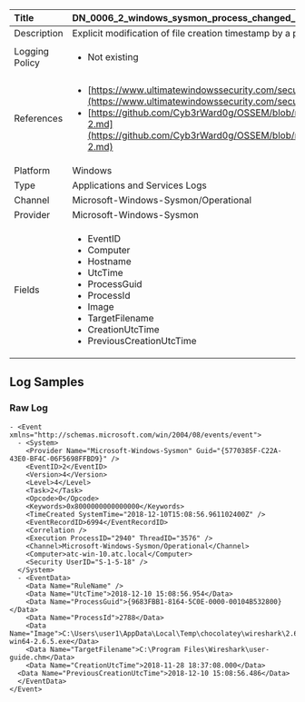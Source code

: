 | Title             | DN_0006_2_windows_sysmon_process_changed_a_file_creation_time                                                                                                      |
|:------------------|:-----------------------------------------------------------------------------------------------------------------|
| Description       | Explicit modification of file creation timestamp by a process                                                                                                |
| Logging Policy    | <ul><li> Not existing </li></ul> | 
| References     		| <ul><li>[https://www.ultimatewindowssecurity.com/securitylog/encyclopedia/event.aspx?eventid=90002](https://www.ultimatewindowssecurity.com/securitylog/encyclopedia/event.aspx?eventid=90002)</li><li>[https://github.com/Cyb3rWard0g/OSSEM/blob/master/data_dictionaries/windows/sysmon/event-2.md](https://github.com/Cyb3rWard0g/OSSEM/blob/master/data_dictionaries/windows/sysmon/event-2.md)</li></ul>                                  |
| Platform       		| Windows   |
| Type           		| Applications and Services Logs 		| 
| Channel        		| Microsoft-Windows-Sysmon/Operational    |
| Provider       		| Microsoft-Windows-Sysmon   |
| Fields         		| <ul><li>EventID</li><li>Computer</li><li>Hostname</li><li>UtcTime</li><li>ProcessGuid</li><li>ProcessId</li><li>Image</li><li>TargetFilename</li><li>CreationUtcTime</li><li>PreviousCreationUtcTime</li></ul>                                               |


## Log Samples

### Raw Log

```
- <Event xmlns="http://schemas.microsoft.com/win/2004/08/events/event">
  - <System>
    <Provider Name="Microsoft-Windows-Sysmon" Guid="{5770385F-C22A-43E0-BF4C-06F5698FFBD9}" /> 
    <EventID>2</EventID> 
    <Version>4</Version> 
    <Level>4</Level> 
    <Task>2</Task> 
    <Opcode>0</Opcode> 
    <Keywords>0x8000000000000000</Keywords> 
    <TimeCreated SystemTime="2018-12-10T15:08:56.961102400Z" /> 
    <EventRecordID>6994</EventRecordID> 
    <Correlation /> 
    <Execution ProcessID="2940" ThreadID="3576" /> 
    <Channel>Microsoft-Windows-Sysmon/Operational</Channel> 
    <Computer>atc-win-10.atc.local</Computer> 
    <Security UserID="S-1-5-18" /> 
  </System>
  - <EventData>
    <Data Name="RuleName" /> 
    <Data Name="UtcTime">2018-12-10 15:08:56.954</Data> 
    <Data Name="ProcessGuid">{9683FBB1-8164-5C0E-0000-00104B532800}</Data> 
    <Data Name="ProcessId">2788</Data> 
    <Data Name="Image">C:\Users\user1\AppData\Local\Temp\chocolatey\wireshark\2.6.5\Wireshark-win64-2.6.5.exe</Data> 
    <Data Name="TargetFilename">C:\Program Files\Wireshark\user-guide.chm</Data> 
    <Data Name="CreationUtcTime">2018-11-28 18:37:08.000</Data> 
  <Data Name="PreviousCreationUtcTime">2018-12-10 15:08:56.486</Data> 
  </EventData>
</Event>

```




